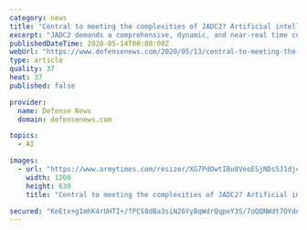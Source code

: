 ```yaml
---
category: news
title: "Central to meeting the complexities of JADC2? Artificial intelligence"
excerpt: "JADC2 demands a comprehensive, dynamic, and near-real time common operating picture and artificial intelligence can certainly aid in speeding-up decision making and defining parameters."
publishedDateTime: 2020-05-14T00:08:00Z
webUrl: "https://www.defensenews.com/2020/05/13/central-to-meeting-the-complexities-of-jadc2-artificial-intelligence/"
type: article
quality: 37
heat: 37
published: false

provider:
  name: Defense News
  domain: defensenews.com

topics:
  - AI

images:
  - url: "https://www.armytimes.com/resizer/XG7PdOwtIBu8VeoESjNDs5J1djc=/1200x630/filters:quality(100)/cloudfront-us-east-1.images.arcpublishing.com/mco/5TYIMXX2FVCIXNJOZ6EMNCCPTA.jpg"
    width: 1200
    height: 630
    title: "Central to meeting the complexities of JADC2? Artificial intelligence"

secured: "KeEtx+g1mhK4rUHTI+/fPCS8dBa3siN26YyBqWdrQqpeY3S/7oQQNWdt7OYdnHQrZWQUFPXcRlcQOJ1vbI2EEByUwR+JWHwr6HhT0lJLT9T8ts45NjyOBJqBOGYeAqPIxKZWXqh91aWcveFBe8u3w7mGb8tebK8Sulq0+VzMYt4fQagasJgaW2TheR4Rxex4mI/BAIUue/D0gRq9tQ4eYvIBq1UncNaZXK/m8qnDeD232ZI7/HDPkfMQbly/Cc5fDqAkfhNukxo5YfOR3lMSHWerh4jdbCYlVtScDTARpi8yfmJxIBlQDO2Z6rCu0X4kwKl9wB5ND5cJIfnQ2ODxmi3YGTBF68mhz4WkNVBys6r0WUJfc0oICyLq5aQ357vnfk+f5BCnb6GSI4+2MAaDujj4NkA/0ZIS8Mt6z+eHAjI9HKWwZu5ANkUZ+GqqMrD28Je/glEdAyoYZ+SvRvpeOS2crkGUDeoM5Zx0Tw53FFY=;OP823mpYb5s69lpuVm7EjQ=="
---
```


